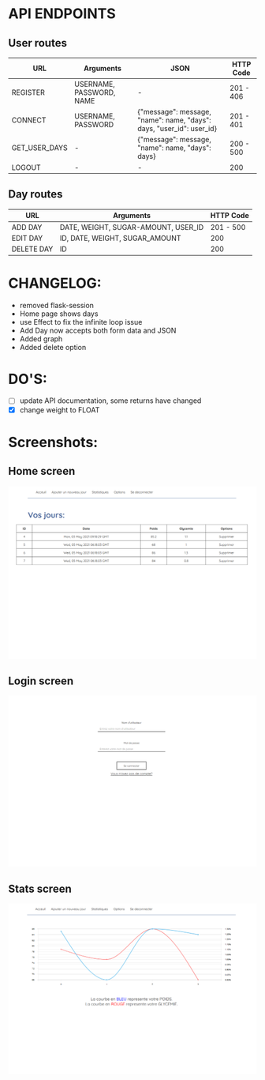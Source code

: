 


# API ENDPOINTS

## User routes

URL   			| Arguments 				| JSON 																	| HTTP Code
 -------------- | ------------------------- | ---------------------------------------------------------------------	| ---------
REGISTER 		| USERNAME, PASSWORD, NAME  | - 																	| 201 - 406 | 
CONNECT  		| USERNAME, PASSWORD 		| {"message": message, "name": name, "days": days, "user_id": user_id} 	| 201 - 401 | 
GET_USER_DAYS 	| - 						| {"message": message, "name": name, "days": days} 						| 200 - 500 | 
LOGOUT 			| - 						| - 																	| 200 		| 


## Day routes

URL   			| Arguments 							| HTTP Code
 -------------- | ------------------------------------- | ---------
ADD DAY 		| DATE, WEIGHT, SUGAR-AMOUNT, USER_ID  	| 201 - 500 | 
EDIT DAY  		| ID, DATE, WEIGHT, SUGAR_AMOUNT		| 200 		|	 
DELETE DAY	 	| ID									| 200		| 


# CHANGELOG:
- removed flask-session
- Home page shows days
- use Effect to fix the infinite loop issue
- Add Day now accepts both form data and JSON
- Added graph
- Added delete option

# DO'S:
- [ ]  update API documentation, some returns have changed
- [x] change weight to FLOAT

# Screenshots:
## Home screen
![Screenshot of the home screen](https://raw.githubusercontent.com/AChillFeeder/diabetes-tracking/main/screenshots/home.png)
## Login screen
![Screenshot of the login screen](https://raw.githubusercontent.com/AChillFeeder/diabetes-tracking/main/screenshots/login_screen.png)
## Stats screen
![Screenshot of the stats screen](https://raw.githubusercontent.com/AChillFeeder/diabetes-tracking/main/screenshots/stats.png)
